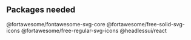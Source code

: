## Packages needed

@fortawesome/fontawesome-svg-core
@fortawesome/free-solid-svg-icons
@fortawesome/free-regular-svg-icons
@headlessui/react
